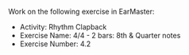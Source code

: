Work on the following exercise in EarMaster:
- Activity: Rhythm Clapback
- Exercise Name: 4/4 - 2 bars: 8th & Quarter notes
- Exercise Number: 4.2
